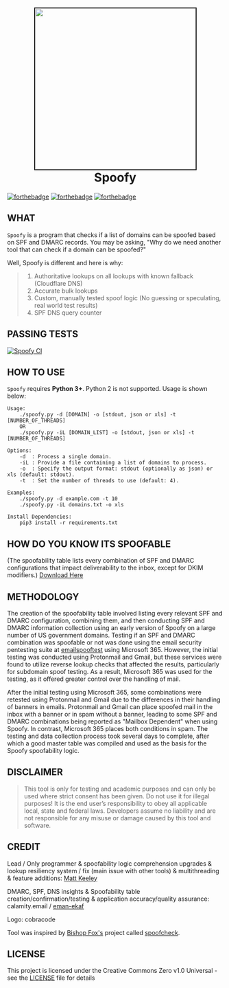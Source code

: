 <h1 align="center">
<br>
<img src=/files/Spoofy_logo.png height="375" border="2px solid #555">
<br>
Spoofy
</h1>

[![forthebadge](https://forthebadge.com/images/badges/made-with-python.svg)](https://www.python.org/)
[![forthebadge](https://forthebadge.com/images/badges/contains-tasty-spaghetti-code.svg)](https://www.thewholesomedish.com/spaghetti/)
[![forthebadge](https://forthebadge.com/images/badges/it-works-why.svg)](https://www.youtube.com/watch?v=kyti25ol438)

## WHAT

`Spoofy` is a program that checks if a list of domains can be spoofed based on SPF and DMARC records. You may be asking, "Why do we need another tool that can check if a domain can be spoofed?"

Well, Spoofy is different and here is why:

> 1. Authoritative lookups on all lookups with known fallback (Cloudflare DNS)
> 2. Accurate bulk lookups
> 3. Custom, manually tested spoof logic (No guessing or speculating, real world test results)
> 4. SPF DNS query counter

## PASSING TESTS

[![Spoofy CI](https://github.com/MattKeeley/Spoofy/actions/workflows/ci.yml/badge.svg)](https://github.com/MattKeeley/Spoofy/actions/workflows/ci.yml)

## HOW TO USE

`Spoofy` requires **Python 3+**. Python 2 is not supported. Usage is shown below:

```console
Usage:
    ./spoofy.py -d [DOMAIN] -o [stdout, json or xls] -t [NUMBER_OF_THREADS]
    OR
    ./spoofy.py -iL [DOMAIN_LIST] -o [stdout, json or xls] -t [NUMBER_OF_THREADS]

Options:
    -d  : Process a single domain.
    -iL : Provide a file containing a list of domains to process.
    -o  : Specify the output format: stdout (optionally as json) or xls (default: stdout).
    -t  : Set the number of threads to use (default: 4).

Examples:
    ./spoofy.py -d example.com -t 10
    ./spoofy.py -iL domains.txt -o xls

Install Dependencies:
    pip3 install -r requirements.txt
```

## HOW DO YOU KNOW ITS SPOOFABLE

(The spoofability table lists every combination of SPF and DMARC configurations that impact deliverability to the inbox, except for DKIM modifiers.)
[Download Here](/files/Master_Table.xlsx)

## METHODOLOGY

The creation of the spoofability table involved listing every relevant SPF and DMARC configuration, combining them, and then conducting SPF and DMARC information collection using an early version of Spoofy on a large number of US government domains. Testing if an SPF and DMARC combination was spoofable or not was done using the email security pentesting suite at [emailspooftest](https://emailspooftest.com/) using Microsoft 365. However, the initial testing was conducted using Protonmail and Gmail, but these services were found to utilize reverse lookup checks that affected the results, particularly for subdomain spoof testing. As a result, Microsoft 365 was used for the testing, as it offered greater control over the handling of mail.

After the initial testing using Microsoft 365, some combinations were retested using Protonmail and Gmail due to the differences in their handling of banners in emails. Protonmail and Gmail can place spoofed mail in the inbox with a banner or in spam without a banner, leading to some SPF and DMARC combinations being reported as "Mailbox Dependent" when using Spoofy. In contrast, Microsoft 365 places both conditions in spam. The testing and data collection process took several days to complete, after which a good master table was compiled and used as the basis for the Spoofy spoofability logic.

## DISCLAIMER

> This tool is only for testing and academic purposes and can only be used where
> strict consent has been given. Do not use it for illegal purposes! It is the
> end user’s responsibility to obey all applicable local, state and federal laws.
> Developers assume no liability and are not responsible for any misuse or damage
> caused by this tool and software.

## CREDIT

Lead / Only programmer & spoofability logic comprehension upgrades & lookup resiliency system / fix (main issue with other tools) & multithreading & feature additions: [Matt Keeley](https://www.linkedin.com/in/mattrkeeley/)

DMARC, SPF, DNS insights & Spoofability table creation/confirmation/testing & application accuracy/quality assurance: calamity.email / [eman-ekaf](https://github.com/eman-ekaf)

Logo: cobracode

Tool was inspired by [Bishop Fox's](https://github.com/BishopFox/) project called [spoofcheck](https://github.com/BishopFox/spoofcheck/).

## LICENSE

This project is licensed under the Creative Commons Zero v1.0 Universal - see the [LICENSE](LICENSE) file for details
